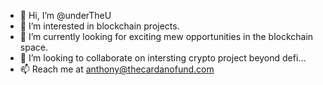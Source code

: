 - 👋 Hi, I’m @underTheU
- 👀 I’m interested in blockchain projects.
- 🌱 I’m currently looking for exciting mew opportunities in the blockchain space.
- 💞️ I’m looking to collaborate on intersting crypto project beyond defi...
- 📫 Reach me at anthony@thecardanofund.com

